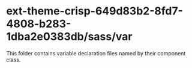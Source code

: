 # ext-theme-crisp-649d83b2-8fd7-4808-b283-1dba2e0383db/sass/var

This folder contains variable declaration files named by their component class.
